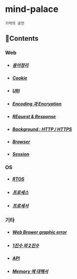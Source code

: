 # mind-palace
`기억의 궁전`

## 📑Contents

### Web

- ##### [용어정리](https://github.com/dlatldhs/mind-palace/blob/main/web/%EC%9A%A9%EC%96%B4%EC%A0%95%EB%A6%AC.md)
- ##### [Cookie](https://github.com/dlatldhs/mind-palace/blob/main/web/Cookie.md)
- ##### [URI](https://github.com/dlatldhs/mind-palace/blob/main/web/URI.md)
- ##### [Encoding 과 Encryption](https://github.com/dlatldhs/mind-palace/blob/main/web/Encoding%26Encrypthion.md)
- ##### [REquest & Response](https://github.com/dlatldhs/mind-palace/blob/main/web/Re:zero.md)
- ##### [Background : HTTP / HTTPS](https://github.com/dlatldhs/mind-palace/blob/main/web/HTTP%26HTTPS.md)
- ##### [Browser](https://github.com/dlatldhs/mind-palace/blob/main/web/Browser.md)
- ##### [Session](https://github.com/dlatldhs/mind-palace/blob/main/web/Session.md)
### OS
- ##### [RTOS](https://github.com/dlatldhs/mind-palace/blob/main/OS/RTOS.md)
- ##### [프로세스](https://github.com/dlatldhs/mind-palace/blob/main/OS/process.md)
- ##### [프로세서](https://github.com/dlatldhs/mind-palace/blob/main/OS/processor.md)
### 기타
- ##### [Web Brower graphic error](https://github.com/dlatldhs/mind-palace/blob/main/etc/netflix&watch_tip.md)
- ##### [1진수 와 2진수](https://github.com/dlatldhs/mind-palace/blob/main/etc/1%EC%A7%84%EC%88%98%EC%99%802%EC%A7%84%EC%88%98%EC%97%90%EB%8C%80%ED%95%98%EC%97%AC.txt)
- ##### [API](https://github.com/dlatldhs/mind-palace/blob/main/etc/API.md)
- ##### [Memory 에 대해서](https://github.com/dlatldhs/mind-palace/tree/main/etc/memory)
